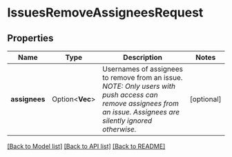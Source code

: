 # IssuesRemoveAssigneesRequest

## Properties

Name | Type | Description | Notes
------------ | ------------- | ------------- | -------------
**assignees** | Option<**Vec<String>**> | Usernames of assignees to remove from an issue. _NOTE: Only users with push access can remove assignees from an issue. Assignees are silently ignored otherwise._ | [optional]

[[Back to Model list]](../README.md#documentation-for-models) [[Back to API list]](../README.md#documentation-for-api-endpoints) [[Back to README]](../README.md)


